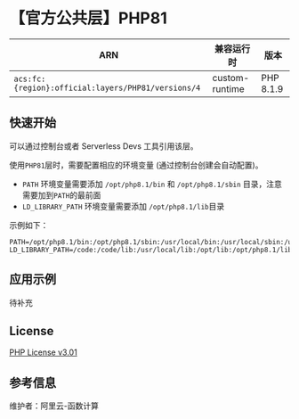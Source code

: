 
# 【官方公共层】PHP81

| ARN  |  兼容运行时  | 版本 |
|------|------|--------|
| `acs:fc:{region}:official:layers/PHP81/versions/4` | custom-runtime   | PHP 8.1.9 |

## 快速开始
可以通过控制台或者 Serverless Devs 工具引用该层。

使用`PHP81`层时，需要配置相应的环境变量 (通过控制台创建会自动配置)。
- `PATH` 环境变量需要添加 `/opt/php8.1/bin` 和 `/opt/php8.1/sbin` 目录，注意需要加到`PATH`的最前面
- `LD_LIBRARY_PATH` 环境变量需要添加 `/opt/php8.1/lib`目录

示例如下：
```shell
PATH=/opt/php8.1/bin:/opt/php8.1/sbin:/usr/local/bin:/usr/local/sbin:/usr/local/bin:/usr/sbin:/usr/bin:/sbin:/bin:/opt/bin
LD_LIBRARY_PATH=/code:/code/lib:/usr/local/lib:/opt/lib:/opt/php8.1/lib
```

## 应用示例
待补充

## License
[PHP License v3.01](https://www.php.net/license/3_01.txt)

## 参考信息
维护者：阿里云-函数计算